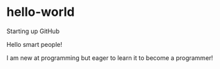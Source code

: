 # hello-world
Starting up GitHub

Hello smart people!

I am new at programming but eager to learn it to become a programmer!
